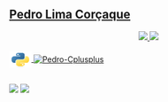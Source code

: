 ## [Pedro Lima Corçaque](https://www.linkedin.com/in/pedrocorcaque/)
<div align="center">
  <a href="https://github.com/rafaballerini">
  <img height="180em" src="https://github-readme-stats.vercel.app/api?username=PedroCorcaque&show_icons=true&theme=dracula&include_all_commits=true&count_private=true"/>
  <img height="180em" src="https://github-readme-stats.vercel.app/api/top-langs/?username=PedroCorcaque&layout=compact&langs_count=7&theme=dracula"/>
</div>

<div style="display: inline_block"><br>
  <img align="center" alt="Pedro-Python" height="30" width="40" src="https://raw.githubusercontent.com/devicons/devicon/master/icons/python/python-original.svg">
  <img align="center" alt="Pedro-Cplusplus" height="30" width="40" src="https://raw.githubusercontent.com/simple-icons/simple-icons/develop/icons/cplusplus.svg">
</div>
  
   ##
  
<div>
  <a href = "mailto:pedrollcorc@gmail.com"><img src="https://img.shields.io/badge/-Gmail-%23333?style=for-the-badge&logo=gmail&logoColor=white" target="_blank"></a>
  <a href="https://www.linkedin.com/in/pedrocorcaque" target="_blank"><img src="https://img.shields.io/badge/-LinkedIn-%230077B5?style=for-the-badge&logo=linkedin&logoColor=white" target="_blank"></a>
</div>

